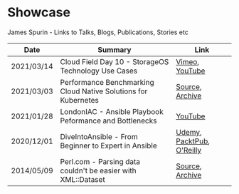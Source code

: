 # Showcase

James Spurin - Links to Talks, Blogs, Publications, Stories etc

| Date       | Summary                                             | Link                                                                                         |
| ---------- | --------------------------------------------------- | -------------------------------------------------------------------------------------------- |
| 2021/03/14 | Cloud Field Day 10 - StorageOS Technology Use Cases | [Vimeo](https://vimeo.com/522600934), [YouTube](https://www.youtube.com/watch?v=6EZ7j_6Ta7o) |
| 2021/03/03 | Performance Benchmarking Cloud Native Solutions for Kubernetes | [Source](https://storageos.com/performance-benchmarking-cloud-native-storage-solutions-for-kubernetes), [Archive](https://web.archive.org/web/20210314210935/https://storageos.com/performance-benchmarking-cloud-native-storage-solutions-for-kubernetes)
| 2021/01/28 | LondonIAC - Ansible Playbook Peformance and Bottlenecks | [YouTube](https://www.youtube.com/watch?v=Cu43k9KkUxc) |
| 2020/12/01 | DiveIntoAnsible - From Beginner to Expert in Ansible | [Udemy](https://www.udemy.com/course/diveintoansible/), [PacktPub](https://www.packtpub.com/product/dive-into-ansible-from-beginner-to-expert-in-ansible-video/9781801076937), [O'Reilly](https://www.oreilly.com/library/view/dive-into-ansible/9781801076937/)
| 2014/05/09 | Perl.com - Parsing data couldn't be easier with XML::Dataset | [Source](https://www.perl.com/article/87/2014/5/9/Parsing-data-couldn-t-be-easier-with-XML--Dataset/), [Archive](https://web.archive.org/web/20210314211547/https://www.perl.com/article/87/2014/5/9/Parsing-data-couldn-t-be-easier-with-XML--Dataset/) |

